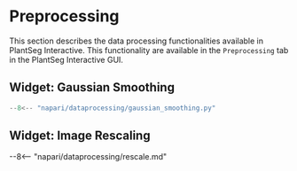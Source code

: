 # Preprocessing

This section describes the data processing functionalities available in PlantSeg Interactive. This functionality are available in the `Preprocessing` tab in the PlantSeg Interactive GUI.

## Widget: Gaussian Smoothing

```python exec="1" html="1"
--8<-- "napari/dataprocessing/gaussian_smoothing.py"
```

## Widget: Image Rescaling

--8<-- "napari/dataprocessing/rescale.md"

